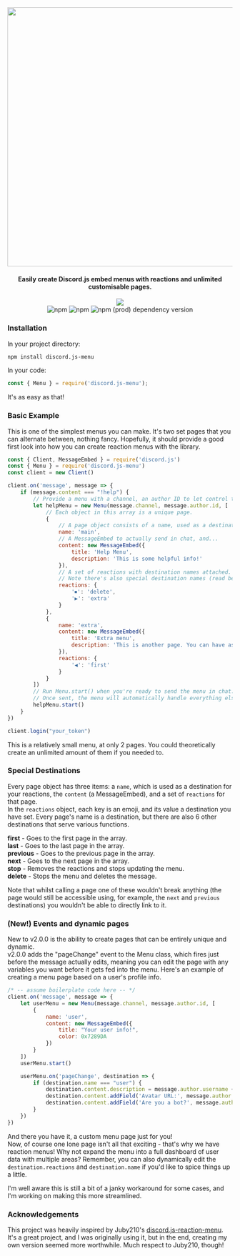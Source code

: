 <div align="center">
    <img src="https://i.imgur.com/c7vEVPS.png" width="580">
    <h4>Easily create Discord.js embed menus with reactions and unlimited customisable pages.</h4>
    <a href="https://nodei.co/npm/discord.js-menu/"><img src="https://nodei.co/npm/discord.js-menu.png"></a><br>
    <img alt="npm" src="https://img.shields.io/npm/dw/discord.js-menu">
    <img alt="npm" src="https://img.shields.io/npm/dt/discord.js-menu">
    <img alt="npm (prod) dependency version" src="https://img.shields.io/npm/dependency-version/discord.js-menu/discord.js">
</div>

### Installation
In your project directory:
```bash
npm install discord.js-menu
```
In your code:
```js
const { Menu } = require('discord.js-menu');
```
It's as easy as that!

### Basic Example
This is one of the simplest menus you can make. It's two set pages that you can alternate between, nothing fancy.
Hopefully, it should provide a good first look into how you can create reaction menus with the library.

```js
const { Client, MessageEmbed } = require('discord.js')
const { Menu } = require('discord.js-menu')
const client = new Client()

client.on('message', message => {
    if (message.content === "!help") {
        // Provide a menu with a channel, an author ID to let control the menu, and an array of menu pages.
        let helpMenu = new Menu(message.channel, message.author.id, [
            // Each object in this array is a unique page.
            {
                // A page object consists of a name, used as a destination by reactions...
                name: 'main',
                // A MessageEmbed to actually send in chat, and...
                content: new MessageEmbed({
                    title: 'Help Menu',
                    description: 'This is some helpful info!'
                }),
                // A set of reactions with destination names attached.
                // Note there's also special destination names (read below)
                reactions: {
                    '⏹': 'delete',
                    '▶': 'extra'
                }
            },
            {
                name: 'extra',
                content: new MessageEmbed({
                    title: 'Extra menu',
                    description: 'This is another page. You can have as many of these as you want.'
                }),
                reactions: {
                    '◀': 'first'
                }
            }
        ])
        // Run Menu.start() when you're ready to send the menu in chat.
        // Once sent, the menu will automatically handle everything else.
        helpMenu.start()
    }
})

client.login("your_token")
```
This is a relatively small menu, at only 2 pages. You could theoretically create an unlimited amount of them if you needed to.

### Special Destinations
Every page object has three items: a `name`, which is used as a destination for your reactions, the `content` (a MessageEmbed), and a set of `reactions` for that page.  
In the `reactions` object, each key is an emoji, and its value a destination you have set. Every page's name is a destination, but there are also 6 other destinations that serve various functions.  

**first** - Goes to the first page in the array.  
**last** - Goes to the last page in the array.  
**previous** - Goes to the previous page in the array.  
**next** - Goes to the next page in the array.  
**stop** - Removes the reactions and stops updating the menu.  
**delete** - Stops the menu and deletes the message.

Note that whilst calling a page one of these wouldn't break anything (the page would still be accessible using, for example, the `next` and `previous` destinations) you wouldn't be able to directly link to it.

### (New!) Events and dynamic pages
New to v2.0.0 is the ability to create pages that can be entirely unique and dynamic.  
v2.0.0 adds the "pageChange" event to the Menu class, which fires just before the message actually edits, meaning you can edit the page with any variables you want before it gets fed into the menu.
Here's an example of creating a menu page based on a user's profile info.
```js
/* -- assume boilerplate code here -- */
client.on('message', message => {
    let userMenu = new Menu(message.channel, message.author.id, [
        {
            name: 'user',
            content: new MessageEmbed({
                title: "Your user info!",
                color: 0x7289DA
            })
        }
    ])
    userMenu.start()

    userMenu.on('pageChange', destination => {
        if (destination.name === "user") {
            destination.content.description = message.author.username + "'s info:"
            destination.content.addField('Avatar URL:', message.author.avatarURL())
            destination.content.addField('Are you a bot?', message.author.bot ? "Yes!" : "No...")
        }
    })
})
```
And there you have it, a custom menu page just for you!   
Now, of course one lone page isn't all that exciting - that's why we have reaction menus! Why not expand the menu into a full dashboard of user data with multiple areas? Remember, you can also dynamically edit the `destination.reactions` and `destination.name` if you'd like to spice things up a little.
  
I'm well aware this is still a bit of a janky workaround for some cases, and I'm working on making this more streamlined.

### Acknowledgements
This project was heavily inspired by Juby210's [discord.js-reaction-menu](https://github.com/Juby210/discord.js-reaction-menu).  
It's a great project, and I was originally using it, but in the end, creating my own version seemed more worthwhile. Much respect to Juby210, though!
